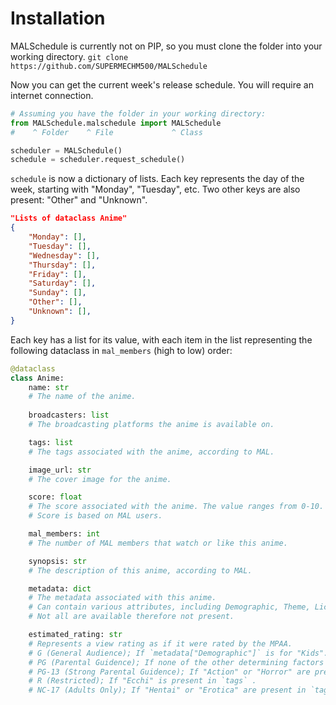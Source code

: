 # Installation
MALSchedule is currently not on PIP, so you must clone the folder into your working directory.
`git clone https://github.com/SUPERMECHM500/MALSchedule`

Now you can get the current week's release schedule. You will require an internet connection.
```py
# Assuming you have the folder in your working directory:
from MALSchedule.malschedule import MALSchedule
#    ^ Folder    ^ File             ^ Class

scheduler = MALSchedule()
schedule = scheduler.request_schedule()
```

`schedule` is now a dictionary of lists. Each key represents the day of the week, starting with "Monday", "Tuesday", etc. Two other keys are also present: "Other" and "Unknown".
```json
"Lists of dataclass Anime"
{
    "Monday": [],
    "Tuesday": [],
    "Wednesday": [],
    "Thursday": [],
    "Friday": [],
    "Saturday": [],
    "Sunday": [],
    "Other": [],
    "Unknown": [],
}
```

Each key has a list for its value, with each item in the list representing the following dataclass in `mal_members` (high to low) order:
```py
@dataclass
class Anime:
    name: str  
    # The name of the anime.
    
    broadcasters: list
    # The broadcasting platforms the anime is available on.

    tags: list  
    # The tags associated with the anime, according to MAL.

    image_url: str  
    # The cover image for the anime.

    score: float  
    # The score associated with the anime. The value ranges from 0-10. 
    # Score is based on MAL users.

    mal_members: int  
    # The number of MAL members that watch or like this anime.

    synopsis: str  
    # The description of this anime, according to MAL.

    metadata: dict  
    # The metadata associated with this anime. 
    # Can contain various attributes, including Demographic, Theme, Licensor (where you can watch it), etc. 
    # Not all are available therefore not present.

    estimated_rating: str
    # Represents a view rating as if it were rated by the MPAA.
    # G (General Audience); If `metadata["Demographic"]` is for "Kids".
    # PG (Parental Guidence); If none of the other determining factors are met.
    # PG-13 (Strong Parental Guidence); If "Action" or "Horror" are present in `tags`.
    # R (Restricted); If "Ecchi" is present in `tags` .
    # NC-17 (Adults Only); If "Hentai" or "Erotica" are present in `tags`.
```